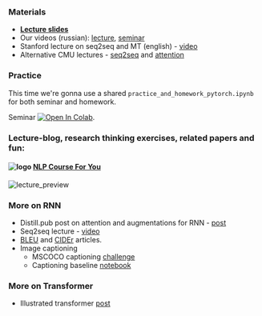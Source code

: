 ### Materials
* [__Lecture slides__](https://drive.google.com/file/d/1inle88uyRI-a3ghxdVrqhhmukqywb3Hy/view?usp=sharing) 
* Our videos (russian): [lecture](https://disk.yandex.ru/i/Nb3BT79-a4hbWQ), [seminar](https://disk.yandex.ru/i/dBvIUMWLfEIS6g)
* Stanford lecture on seq2seq and MT (english) - [video](https://www.youtube.com/watch?v=IxQtK2SjWWM)
* Alternative CMU lectures - [seq2seq](https://www.youtube.com/watch?v=aHkgjfKvIhk&list=PL8PYTP1V4I8Ba7-rY4FoB4-jfuJ7VDKEE&index=20) and [attention](https://www.youtube.com/watch?v=ullLRKZ99qQ&index=21&list=PL8PYTP1V4I8Ba7-rY4FoB4-jfuJ7VDKEE)

### Practice
This time we're gonna use a shared `practice_and_homework_pytorch.ipynb` for both seminar and homework.

Seminar [![Open In Colab](https://colab.research.google.com/assets/colab-badge.svg)](https://colab.research.google.com/github/yandexdataschool/nlp_course/blob/2022/week04_seq2seq/practice_and_homework_pytorch.ipynb).

### Lecture-blog, research thinking exercises, related papers and fun: 
#### ![logo](../resources/course_logo.png) [NLP Course For You](https://lena-voita.github.io/nlp_course.html#preview_seq2seq_attn) 
![lecture_preview](../resources/nlp2020_gifs/seq2seq.gif)

### More on RNN
* Distill.pub post on attention and augmentations for RNN - [post](https://distill.pub/2016/augmented-rnns/)
* Seq2seq lecture - [video](https://www.youtube.com/watch?v=G5RY_SUJih4)
* [BLEU](http://www.aclweb.org/anthology/P02-1040.pdf) and [CIDEr](https://arxiv.org/pdf/1411.5726.pdf) articles.
* Image captioning
  * MSCOCO captioning [challenge](http://mscoco.org/dataset/#captions-challenge2015)
  * Captioning baseline [notebook](https://github.com/yandexdataschool/Practical_DL/tree/fall18/week07_seq2seq)

### More on Transformer
* Illustrated transformer [post](https://jalammar.github.io/illustrated-transformer/)

